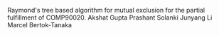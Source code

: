 Raymond's tree based algorithm for mutual exclusion for the partial fulfillment of COMP90020.
Akshat Gupta
Prashant Solanki
Junyang Li
Marcel Bertok-Tanaka
